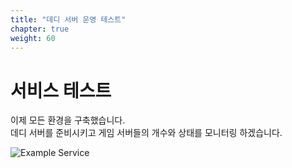 ```yaml
---
title: "데디 서버 운영 테스트"
chapter: true
weight: 60
---
```


# 서비스 테스트

이제 모든 환경을 구축했습니다.<br> 
데디 서버를 준비시키고 게임 서버들의 개수와 상태를 모니터링 하겠습니다.


![Example Service](/images/tic-tac-toe/diagram-make-tasks.png)